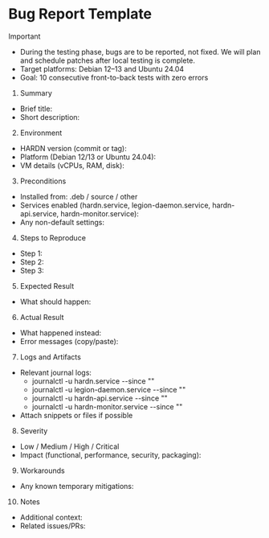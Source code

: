 # Bug Report Template

Important
- During the testing phase, bugs are to be reported, not fixed. We will plan and schedule patches after local testing is complete.
- Target platforms: Debian 12–13 and Ubuntu 24.04
- Goal: 10 consecutive front-to-back tests with zero errors

1. Summary
- Brief title:
- Short description:

2. Environment
- HARDN version (commit or tag):
- Platform (Debian 12/13 or Ubuntu 24.04):
- VM details (vCPUs, RAM, disk):

3. Preconditions
- Installed from: .deb / source / other
- Services enabled (hardn.service, legion-daemon.service, hardn-api.service, hardn-monitor.service):
- Any non-default settings:

4. Steps to Reproduce
- Step 1:
- Step 2:
- Step 3:

5. Expected Result
- What should happen:

6. Actual Result
- What happened instead:
- Error messages (copy/paste):

7. Logs and Artifacts
- Relevant journal logs:
  - journalctl -u hardn.service --since "<time>"
  - journalctl -u legion-daemon.service --since "<time>"
  - journalctl -u hardn-api.service --since "<time>"
  - journalctl -u hardn-monitor.service --since "<time>"
- Attach snippets or files if possible

8. Severity
- Low / Medium / High / Critical
- Impact (functional, performance, security, packaging):

9. Workarounds
- Any known temporary mitigations:

10. Notes
- Additional context:
- Related issues/PRs:

